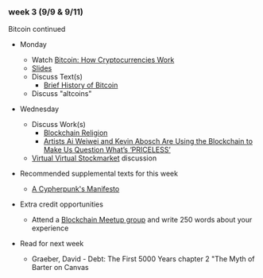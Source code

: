 ### week 3 (9/9 & 9/11)

Bitcoin continued

+ Monday
  + Watch [Bitcoin: How Cryptocurrencies Work](https://www.youtube.com/watch?v=kubGCSj5y3k)
  + [Slides](https://docs.google.com/presentation/d/1oxmRXglKcLkdCmzb7p709VM8PGWUqSWMXDWZZhZAimw/edit?usp=sharing)
  + Discuss Text(s)
    + [Brief History of Bitcoin](../texts/brief-history-of-bitcoin.pdf)
  + Discuss "altcoins"

+ Wednesday
  + Discuss Work(s)
    + [Blockchain Religion](https://futurism.com/blockchain-religion-matt-liston/)
    + [Artists Ai Weiwei and Kevin Abosch Are Using the Blockchain to Make Us Question What’s ‘PRICELESS’](https://www.vice.com/en_us/article/qvmm9m/ai-weiwei-kevin-abosch-blockchain-art-priceless)
  + [Virtual Virtual Stockmarket](../virtual-stockmarket.md) discussion

+ Recommended supplemental texts for this week
  + [A Cypherpunk's Manifesto](https://www.activism.net/cypherpunk/manifesto.html)

+ Extra credit opportunities
  + Attend a [Blockchain Meetup group](https://www.meetup.com/topics/blockchain/) and write 250 words about your experience

+ Read for next week
  + Graeber, David - Debt: The First 5000 Years chapter 2 "The Myth of Barter on Canvas
